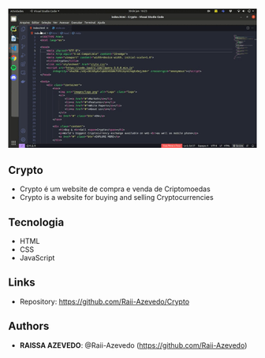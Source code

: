 ![Crypto](https://github.com/Raii-Azevedo/Crypto/blob/master/crypto%202.gif)
 
## Crypto
 
- Crypto é um website de compra e venda de Criptomoedas
- Crypto is a website for buying and selling Cryptocurrencies
 
 
## Tecnologia
 - HTML
 - CSS
 - JavaScript
 
## Links
 

  - Repository: https://github.com/Raii-Azevedo/Crypto
 
 
## Authors
 
* **RAISSA AZEVEDO**: @Raii-Azevedo (https://github.com/Raii-Azevedo)
 
 
